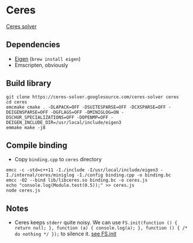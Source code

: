 # Ceres
[Ceres solver](http://ceres-solver.org/)

## Dependencies
* [Eigen](http://eigen.tuxfamily.org/index.php?title=Main_Page) (`brew install eigen`)
* Emscripten, obviously

## Build library
```
git clone https://ceres-solver.googlesource.com/ceres-solver ceres
cd ceres
emcmake cmake . -DLAPACK=OFF -DSUITESPARSE=OFF -DCXSPARSE=OFF -DEIGENSPARSE=OFF -DGFLAGS=OFF -DMINIGLOG=ON -DSCHUR_SPECIALIZATIONS=OFF -DOPENMP=OFF -DEIGEN_INCLUDE_DIR=/usr/local/include/eigen3
emmake make -j8
```

## Compile binding
* Copy `binding.cpp` to `ceres` directory

```
emcc -c -std=c++11 -I./include -I/usr/local/include/eigen3 -I./internal/ceres/miniglog -I./config binding.cpp -o binding.bc
emcc -O2 --bind lib/libceres.so binding.bc -o ceres.js
echo "console.log(Module.test(0.5));" >> ceres.js
node ceres.js
```

## Notes
* Ceres keeps `stderr` quite noisy. We can use `FS.init(function () { return null; }, function (a) { console.log(a); }, function () { /* do nothing */ });` to silence it. [see FS.init](http://kripken.github.io/emscripten-site/docs/api_reference/Filesystem-API.html#FS.init)
